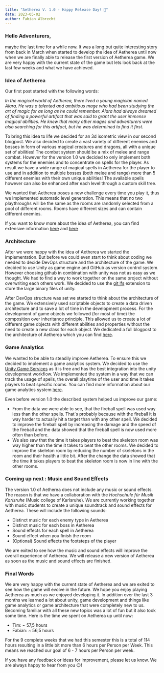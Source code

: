 ```yaml
---
title: "Aetherea V. 1.0 - Happy Release Day! 🎉"
date: 2023-05-02
author: Fabian Albrecht
---
```

### Hello Adventurers,

maybe the last time for a while now. It was a long but quite interesting story from back in March when started to develop the idea of Aetherea until now when we are finally able to release the first version of Aetherea game. We are very happy with the current state of the game but lets look back at the last few weeks and what we have achieved.

### Idea of Aetherea

Our first post started with the following words: 

*In the magical world of Aetherea, there lived a young magician named Alara. He was a talented and ambitious mage who had been studying the art of magic for as long as he could remember. Alara had always dreamed of finding a powerful artifact that was said to grant the user immense magical abilities. He knew that many other mages and adventurers were also searching for this artifact, but he was determined to find it first.*

To bring this idea to life we decided for an 3d isometric view in our second blogpost. We also decided to create a vast variety of different enemies and bosses in form of various magical creatures and dragons, all with a unique set of abilities! The combat system should be a mix of melee and range combat. However for the version 1.0 we decided to only implement both systems for the enemies and to concentrate on spells for the player. As result we have a wide range of magical spells in Aetherea for the player to use and in addition to multiple bosses (both melee and range) more than 5 different enemies with their own unique abilities! The available spells however can also be enhanced after each level through a custom skill tree.

We wanted that Aetherea poses a new challenge every time you play it, thus we implemented automatic level generation. This means that no two playthroughs will be the same as the rooms are randomly selected from a pool of different rooms. Rooms have different sizes and can contain different enemies. 

If you want to know more about the idea of Aetherea, you can find extensive information [here](https://aetherea.github.io/firstPost/) and [here](https://aetherea.github.io/secondPost/) 

### Architecture

After we were happy with the idea of Aetherea we started the implementation. But before we could even start to think about coding we needed to decide DevOps structure and the architecture of the game. We decided to use Unity as game engine and GitHub as version control system. However choosing github in combination with unity was not as easy as we thought. We had to find a way to work together on the same project without overwriting each others work. We decided to use the [git lfs](https://git-lfs.github.com/) extension to store the large binary files of unity.

After DevOps structure was set we started to think about the architecture of the game. We extensively used scriptable objects to create a data driven architecture and to save a lot of time in the development process. For the development of game objects we followed (for most of time) the composition over inheritance principle. This allowed us to create a lot of different game objects with different abilities and properties without the need to create a new class for each object. We dedicated a full blogpost to the architecture of Aetherea which you can find [here](https://aetherea.github.io/architecture/).

### Game Analytics

We wanted to be able to steadily improve Aetherea. To ensure this we decided to implement a game analytics system. We decided to use the [Unity Game Services](https://unity.com/solutions/gaming-services) as it is free and has the best integration into the unity development workflow. We implemented the system in a way that we can track the usage of spells, the overall playtime of the user and time it takes players to beat specific rooms. You can find more information about our game analytics system [here](https://aetherea.github.io/gameAnalytics/).

Even before version 1.0 the described system helped us improve our game:
* From the data we were able to see, that the fireball spell was used way less than the other spells. That´s probably because with the fireball it is way harder to actually hit a target than with any other spell. We decided to improve the fireball spell by increasing the damage and the speed of the fireball and the data showed that the fireball spell is now used more often than before.
* We also saw that the time it takes players to beat the skeleton room was way higher than the time it takes to beat the other rooms. We decided to improve the skeleton room by reducing the number of skeletons in the room and their health a little bit. After the change the data showed that the time it takes players to beat the skeleton room is now in line with the other rooms.

### Coming up next : Music and Sound Effects

The version 1.0 of Aetherea does not include any music or sound effects. The reason is that we have a collaboration with the *Hochschule für Musik Karlsruhe* (Music college of Karlsruhe). We are currently working together with music students to create a unique soundtrack and sound effects for Aetherea. These will include the following sounds:
* Distinct music for each enemy type in Aetherea
* Distinct music for each boss in Aetherea
* Sound effects for each spell in Aetherea
* Sound effect when you finish the room
* (Optional) Sound effects the footsteps of the player

We are exited to see how the music and sound effects will improve the overall experience of Aetherea. We will release a new version of Aetherea as soon as the music and sound effects are finished.

### Final Words

We are very happy with the current state of Aetherea and we are exited to see how the game will evolve in the future. We hope you enjoy playing Aetherea as much as we enjoyed developing it. In addition over the last 3 months we learned a lot about unity, game development and things like game analytics or game architecture that were completely new to us. Becoming familiar with all these new topics was a lot of fun but it also took some time. Here is the time we spent on Aetherea up until now:

- Tim: ~ 57,5 hours 
- Fabian: ~ 56,5 hours

For the 9 complete weeks that we had this semester this is a total of 114 hours resulting in a little bit more than 6 hours per Person per Week. This means we reached our goal of 6 - 7 hours per Person per week.

If you have any feedback or ideas for improvement, please let us know. We are always happy to hear from you 😉!

